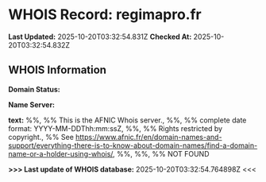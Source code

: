 # WHOIS Record: regimapro.fr

**Last Updated:** 2025-10-20T03:32:54.831Z
**Checked At:** 2025-10-20T03:32:54.832Z

## WHOIS Information

**Domain Status:** 

**Name Server:** 

**text:** %%, %% This is the AFNIC Whois server., %%, %% complete date format: YYYY-MM-DDThh:mm:ssZ, %%, %% Rights restricted by copyright., %% See https://www.afnic.fr/en/domain-names-and-support/everything-there-is-to-know-about-domain-names/find-a-domain-name-or-a-holder-using-whois/, %%, %%, %% NOT FOUND

**>>> Last update of WHOIS database:** 2025-10-20T03:32:54.764898Z <<<

